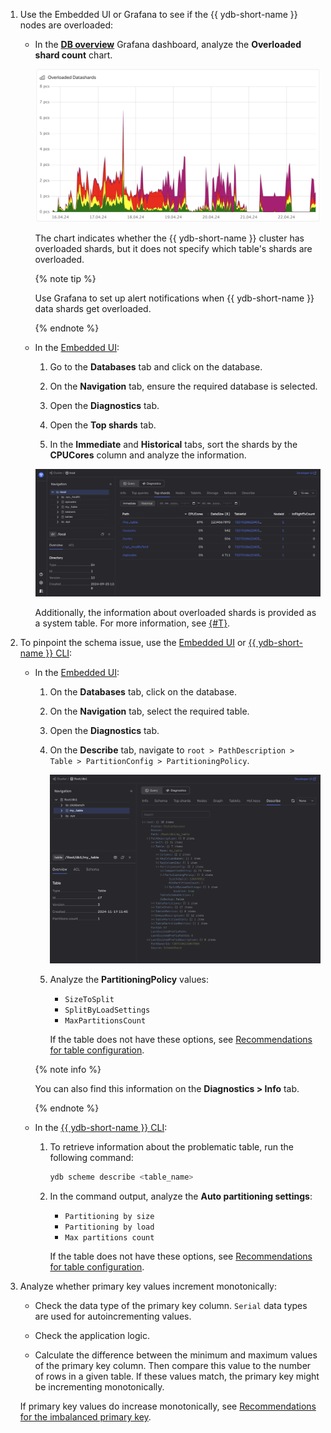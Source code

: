 1. Use the Embedded UI or Grafana to see if the {{ ydb-short-name }} nodes are overloaded:

    - In the **[DB overview](../../../../reference/observability/metrics/grafana-dashboards.md#dboverview)** Grafana dashboard, analyze the **Overloaded shard count** chart.

        ![](../_assets/overloaded-shards-dashboard.png)

        The chart indicates whether the {{ ydb-short-name }} cluster has overloaded shards, but it does not specify which table's shards are overloaded.

        {% note tip %}

        Use Grafana to set up alert notifications when {{ ydb-short-name }} data shards get overloaded.

        {% endnote %}


    - In the [Embedded UI](../../../../reference/embedded-ui/index.md):

        1. Go to the **Databases** tab and click on the database.

        1. On the **Navigation** tab, ensure the required database is selected.

        1. Open the **Diagnostics** tab.

        1. Open the **Top shards** tab.

        1. In the **Immediate** and **Historical** tabs, sort the shards by the **CPUCores** column and analyze the information.

        ![](../_assets/partitions-by-cpu.png)

        Additionally, the information about overloaded shards is provided as a system table. For more information, see [{#T}](../../../../dev/system-views.md#top-overload-partitions).

1. To pinpoint the schema issue, use the [Embedded UI](../../../../reference/embedded-ui/index.md) or [{{ ydb-short-name }} CLI](../../../../reference/ydb-cli/index.md):

    - In the [Embedded UI](../../../../reference/embedded-ui/index.md):

        1. On the **Databases** tab, click on the database.

        1. On the **Navigation** tab, select the required table.

        1. Open the **Diagnostics** tab.

        1. On the **Describe** tab, navigate to `root > PathDescription > Table > PartitionConfig > PartitioningPolicy`.

            ![Describe](../_assets/describe.png)

        1. Analyze the **PartitioningPolicy** values:

            - `SizeToSplit`
            - `SplitByLoadSettings`
            - `MaxPartitionsCount`

            If the table does not have these options, see [Recommendations for table configuration](../overloaded-shards.md#table-config).

        {% note info %}

        You can also find this information on the **Diagnostics > Info** tab.

        {% endnote %}


    - In the [{{ ydb-short-name }} CLI](../../../../reference/ydb-cli/index.md):

        1. To retrieve information about the problematic table, run the following command:

            ```bash
            ydb scheme describe <table_name>
            ```

        2. In the command output, analyze the **Auto partitioning settings**:

            - `Partitioning by size`
            - `Partitioning by load`
            - `Max partitions count`

            If the table does not have these options, see [Recommendations for table configuration](../overloaded-shards.md#table-config).

1. Analyze whether primary key values increment monotonically:

    - Check the data type of the primary key column. `Serial` data types are used for autoincrementing values.

    - Check the application logic.

    - Calculate the difference between the minimum and maximum values of the primary key column. Then compare this value to the number of rows in a given table. If these values match, the primary key might be incrementing monotonically.

    If primary key values do increase monotonically, see [Recommendations for the imbalanced primary key](../overloaded-shards.md#pk-recommendations).
